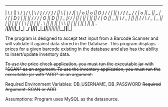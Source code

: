  ____    ____  ____      __   ___   ___      ___       _____   __   ____  ____   ____     ___  ____  
|    \  /    ||    \    /  ] /   \ |   \    /  _]     / ___/  /  ] /    ||    \ |    \   /  _]|    \ 
|  o  )|  o  ||  D  )  /  / |     ||    \  /  [_     (   \_  /  / |  o  ||  _  ||  _  | /  [_ |  D  )
|     ||     ||    /  /  /  |  O  ||  D  ||    _]     \__  |/  /  |     ||  |  ||  |  ||    _]|    / 
|  O  ||  _  ||    \ /   \_ |     ||     ||   [_      /  \ /   \_ |  _  ||  |  ||  |  ||   [_ |    \ 
|     ||  |  ||  .  \\     ||     ||     ||     |     \    \     ||  |  ||  |  ||  |  ||     ||  .  \
|_____||__|__||__|\_| \____| \___/ |_____||_____|      \___|\____||__|__||__|__||__|__||_____||__|\_|
                                                                                                     


The program is designed to accept text input from a Barcode Scanner and will validate it against data stored in the Database.
This program displays prices for a given barcode existing in the database and also has the ability to insert/update inventory data.

~~To use the price check application, you must run the executable jar  with "SCAN" as an argument.
To use the inventory application, you must run the executable jar with "ADD" as an argument.~~

Required Environment Variables: DB_USERNAME, DB_PASSWORD
~~Required Argument: SCAN or ADD~~

Assumptions: Program uses MySQL as the datasource.